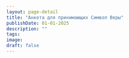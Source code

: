 ```yaml
---
layout: page-detail
title: "Анкета для принимающих Символ Веры"
publishDate: 01-01-2025
description: ""
tags:
image:
draft: false
---
```


  
  
